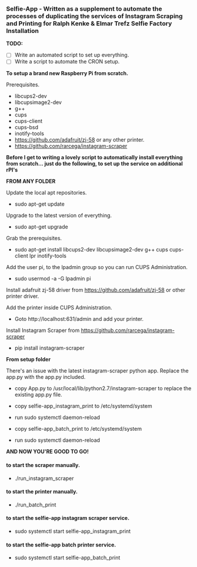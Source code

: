 ### Selfie-App - Written as a supplement to automate the processes of duplicating the services of Instagram Scraping and Printing for Ralph Kenke & Elmar Trefz Selfie Factory Installation ###

**TODO:**
- [ ] Write an automated script to set up everything.
- [ ] Write a script to automate the CRON setup.

**To setup a brand new Raspberry Pi from scratch.**

Prerequisites.

- libcups2-dev
- libcupsimage2-dev
- g++
- cups
- cups-client
- cups-bsd
- inotify-tools
- https://github.com/adafruit/zj-58 or any other printer.
- https://github.com/rarcega/instagram-scraper

**Before I get to writing a lovely script to automatically install everything from scratch... just do the following, to set up the service on additional rPI's**

__FROM ANY FOLDER__

Update the local apt repositories.
* sudo apt-get update

Upgrade to the latest version of everything.
* sudo apt-get upgrade

Grab the prerequisites.
* sudo apt-get install libcups2-dev libcupsimage2-dev g++ cups cups-client lpr inotify-tools

Add the user pi, to the lpadmin group so you can run CUPS Administration.
* sudo usermod -a -G lpadmin pi

Install adafruit zj-58 driver from https://github.com/adafruit/zj-58
 or other printer driver.
 
Add the printer inside CUPS Administration.
* Goto http://localhost:631/admin and add your printer.

Install Instagram Scraper from https://github.com/rarcega/instagram-scraper
* pip install instagram-scraper

__From setup folder__

There's an issue with the latest instagram-scraper python app. Replace the app.py with the app.py included.
* copy App.py to /usr/local/lib/python2.7/instagram-scraper to replace the existing app.py file.

* copy selfie-app_instagram_print to /etc/systemd/system
* run sudo systemctl daemon-reload
 
* copy selfie-app_batch_print to /etc/systemd/system
* run sudo systemctl daemon-reload

**AND NOW YOU'RE GOOD TO GO!**

#### to start the scraper manually. ####
* ./run_instagram_scraper
#### to start the printer manually. ####
* ./run_batch_print 
#### to start the selfie-app instagram scraper service. ####
* sudo systemctl start selfie-app_instagram_print
#### to start the selfie-app batch printer service. ####
* sudo systemctl start selfie-app_batch_print 

